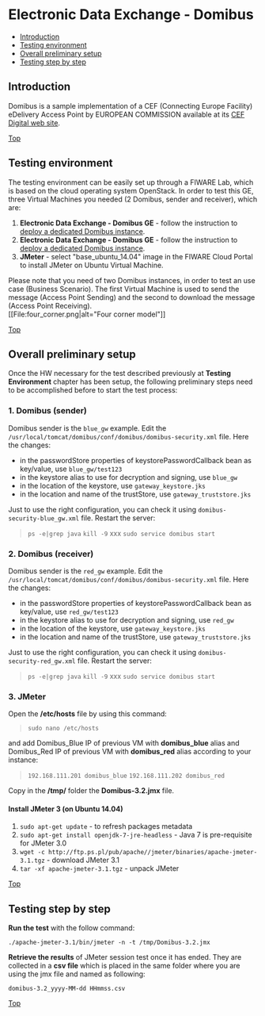 # Electronic Data Exchange - Domibus #

* [Introduction](#introduction)
* [Testing environment](#testing-environment)
* [Overall preliminary setup](#overall-preliminary-setup)
* [Testing step by step](#testing-step-by-step)


## Introduction ##

Domibus is a sample implementation of a CEF (Connecting Europe Facility) eDelivery Access Point by EUROPEAN COMMISSION available at its [CEF Digital web site](https://ec.europa.eu/cefdigital/wiki/display/CEFDIGITAL/Domibus+-+v3.2). 

[Top](#electronic-data-exchange---domibus)

## Testing environment ##

The testing environment can be easily set up through a FIWARE Lab, which is based on the cloud operating system OpenStack. 
In order to test this GE, three Virtual Machines you needed (2 Domibus, sender and receiver), which are: 

1. **Electronic Data Exchange - Domibus GE** - follow the instruction to [deploy a dedicated Domibus instance](https://catalogue.fiware.org/enablers/electronic-data-exchange-domibus/creating-instances).
2. **Electronic Data Exchange - Domibus GE** - follow the instruction to [deploy a dedicated Domibus instance](https://catalogue.fiware.org/enablers/electronic-data-exchange-domibus/creating-instances). 
2. **JMeter** - select "base_ubuntu_14.04" image in the FIWARE Cloud Portal to install JMeter on Ubuntu Virtual Machine.

Please note that you need of two Domibus instances, in order to test an use case (Business Scenario).
The first Virtual Machine is used to send the message (Access Point Sending) and the second to download the message (Access Point Receiving).  
[[File:four_corner.png|alt="Four corner model"]]

[Top](#electronic-data-exchange---domibus)

## Overall preliminary setup ##

Once the HW necessary for the test described previously at **Testing Environment** chapter has been setup, the following preliminary steps need to be accomplished before to start the test process:

### 1. Domibus (sender) ###

Domibus sender is the `blue_gw` example. Edit the `/usr/local/tomcat/domibus/conf/domibus/domibus-security.xml` file. 
Here the changes:
- in the passwordStore properties of keystorePasswordCallback bean as key/value, use `blue_gw/test123`
- in the keystore alias to use for decryption and signing, use `blue_gw` 
- in the location of the keystore, use `gateway_keystore.jks`
- in the location and name of the trustStore, use `gateway_truststore.jks`
 
Just to use the right configuration, you can check it using `domibus-security-blue_gw.xml` file. Restart the server:
> `ps -e|grep java`
> `kill -9` xxx
> `sudo service domibus start`   

### 2. Domibus (receiver) ###

Domibus sender is the `red_gw` example. Edit the `/usr/local/tomcat/domibus/conf/domibus/domibus-security.xml` file. 
Here the changes:
- in the passwordStore properties of keystorePasswordCallback bean as key/value, use `red_gw/test123`
- in the keystore alias to use for decryption and signing, use `red_gw` 
- in the location of the keystore, use `gateway_keystore.jks`
- in the location and name of the trustStore, use `gateway_truststore.jks`
 
Just to use the right configuration, you can check it using `domibus-security-red_gw.xml` file. Restart the server:
> `ps -e|grep java`
> `kill -9` xxx
> `sudo service domibus start` 

### 3. JMeter ###

Open the **/etc/hosts** file by using this command:

> `sudo nano /etc/hosts` 

and add Domibus_Blue IP of previous VM with **domibus_blue** alias and Domibus_Red IP of previous VM with **domibus_red** alias according to your instance: 

> `192.168.111.201 domibus_blue`
> `192.168.111.202 domibus_red`


Copy in the **/tmp/** folder the **Domibus-3.2.jmx** file.


#### Install JMeter 3 (on Ubuntu 14.04) ####

1. `sudo apt-get update` - to refresh packages metadata
2. `sudo apt-get install openjdk-7-jre-headless` - Java 7 is pre-requisite for JMeter 3.0
3. `wget -c http://ftp.ps.pl/pub/apache//jmeter/binaries/apache-jmeter-3.1.tgz` - download JMeter 3.1
4. `tar -xf apache-jmeter-3.1.tgz` - unpack JMeter

[Top](#electronic-data-exchange---domibus)

## Testing step by step ##

**Run the test** with the follow command: 

`./apache-jmeter-3.1/bin/jmeter -n -t /tmp/Domibus-3.2.jmx`

**Retrieve the results** of JMeter session test once it has ended. They are collected in a **csv file** which is placed in the same folder where you are using the jmx file and named as following: 

`domibus-3.2_yyyy-MM-dd HHmmss.csv`

[Top](#electronic-data-exchange---domibus)